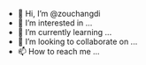 - 👋 Hi, I’m @zouchangdi
- 👀 I’m interested in ...
- 🌱 I’m currently learning ...
- 💞️ I’m looking to collaborate on ...
- 📫 How to reach me ...

<!---
zouchangdi/zouchangdi is a ✨ special ✨ repository because its `README.md` (this file) appears on your GitHub profile.
You can click the Preview link to take a look at your changes.
--->
